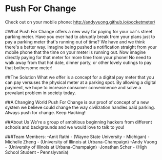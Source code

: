Push For Change
===========

Check out on your mobile phone:
http://andyvuong.github.io/pocketmeter/

#What
Push For Change offers a new way for paying for your car's street parking meter. Have you ever had to abruptly break from your plans just to pay a parking meter that's running out of time? We have and we think there's a better way. Imagine being pushed a notification straight from your mobile phone that the time on your meter is running out. Now imagine directly paying for that meter for more time from your phone! No need to walk away from that hot date, dinner party, or other lovely outings to pay that bothersome meter!

##The Solution
What we offer is a concept for a digital pay meter that you can pay versuses the physical meter at a parking spot. By allowing a digital payment, we hope to increase consumer conveninence and solve a prevalant problem in society today.


##A Changing World
Push For Change is our proof of concept of a new system we believe could change the way civilization handles paid parking. Always push for change. Keep Hacking!

##About Us
We're a group of ambitious beginning hackers from different schools and backgrounds and we would love to talk to you!

###Team Members:
-Amit Rathi - (Wayne State University - Michigan)
-Michelle Zheng - (University of Illinois at Urbana-Champaign)
-Andy Vuong - (University of Illinois at Urbana-Champaign)
-Jonathan Scher - (High School Student - Pennslyvania)

